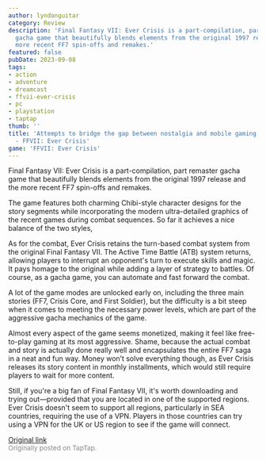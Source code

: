 ```yaml
---
author: lyndonguitar
category: Review
description: 'Final Fantasy VII: Ever Crisis is a part-compilation, part remaster
  gacha game that beautifully blends elements from the original 1997 release and the
  more recent FF7 spin-offs and remakes.'
featured: false
pubDate: 2023-09-08
tags:
- action
- adventure
- dreamcast
- ffvii-ever-crisis
- pc
- playstation
- taptap
thumb: ''
title: 'Attempts to bridge the gap between nostalgia and mobile gaming | Impressions
  - FFVII: Ever Crisis'
game: 'FFVII: Ever Crisis'
---
```

Final Fantasy VII: Ever Crisis is a part-compilation, part remaster gacha game that beautifully blends elements from the original 1997 release and the more recent FF7 spin-offs and remakes.

The game features both charming Chibi-style character designs for the story segments while incorporating the modern ultra-detailed graphics of the recent games during combat sequences. So far it achieves a nice balance of the two styles,

As for the combat, Ever Crisis retains the turn-based combat system from the original Final Fantasy VII. The Active Time Battle (ATB) system returns, allowing players to interrupt an opponent's turn to execute skills and magic.  It pays homage to the original while adding a layer of strategy to battles. Of course, as a gacha game, you can automate and fast forward the combat.

A lot of the game modes are unlocked early on, including the three main stories (FF7, Crisis Core, and First Soldier), but the difficulty is a bit steep when it comes to meeting the necessary power levels, which are part of the aggressive gacha mechanics of the game.

Almost every aspect of the game seems monetized, making it feel like free-to-play gaming at its most aggressive. Shame, because the actual combat and story is actually done really well and encapsulates the entire FF7 saga in a neat and fun way. Money won’t solve everything though, as Ever Crisis releases its story content in monthly installments, which would still require players to wait for more content.

Still, if you're a big fan of Final Fantasy VII, it's worth downloading and trying out—provided that you are located in one of the supported regions. Ever Crisis doesn't seem to support all regions, particularly in SEA countries, requiring the use of a VPN. Players in those countries can try using a VPN for the UK or US region to see if the game will connect.

[Original link](https://www.taptap.io/post/6260840)<br><span style="font-size: 0.95em; color: #888;">Originally posted on TapTap.</span>